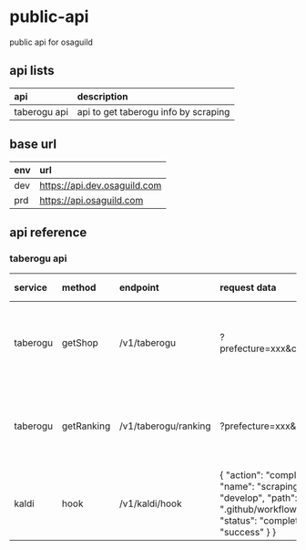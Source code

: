 # public-api

public api for osaguild

## api lists

| api          | description                          |
| :----------- | :----------------------------------- |
| taberogu api | api to get taberogu info by scraping |

## base url

| env | url                          |
| :-- | :--------------------------- |
| dev | https://api.dev.osaguild.com |
| prd | https://api.osaguild.com     |

## api reference

### taberogu api

| service  | method     | endpoint             | request data                                                                                                                                                                           | response data                                                                  | curl                                                                                                                                                                                                                                                                                      |
| :------- | :--------- | :------------------- | :------------------------------------------------------------------------------------------------------------------------------------------------------------------------------------- | :----------------------------------------------------------------------------- | ----------------------------------------------------------------------------------------------------------------------------------------------------------------------------------------------------------------------------------------------------------------------------------------- |
| taberogu | getShop    | /v1/taberogu         | ?prefecture=xxx&city=xxx&shopName=xxx                                                                                                                                                  | { "id": "1234", "url": "https://xxx", "star": "3.5", "unique": true }          | curl 'https://api.dev.osaguild.com/v1/taberogu?prefecture=saitama&city=saitama&shopName=よし佳'                                                                                                                                                                                           |
| taberogu | getRanking | /v1/taberogu/ranking | ?prefecture=xxx&city=xxx                                                                                                                                                               | [{ "id": "1234", "url": "https://xxx", "star": "3.5", "ranking": true }, ... ] | curl 'https://api.dev.osaguild.com/v1/taberogu/ranking?prefecture=saitama&city=saitama'                                                                                                                                                                                                   |
| kaldi    | hook       | /v1/kaldi/hook       | { "action": "completed", "workflow_run": { "name": "scraping", "head_branch": "develop", "path": ".github/workflows/scraping.yaml", "status": "completed", "conclusion": "success" } } | "success to send message"                                                      | curl -X POST -H "Content-Type: application/json" -d '{ "action": "completed", "workflow_run": { "name": "scraping", "head_branch": "develop", "path": ".github/workflows/scraping.yaml", "status": "completed", "conclusion": "success" } }' 'https://api.dev.osaguild.com/v1/kaldi/hook' |
